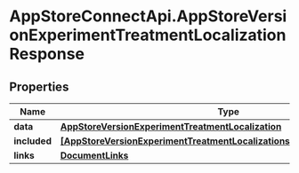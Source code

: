 # AppStoreConnectApi.AppStoreVersionExperimentTreatmentLocalizationResponse

## Properties

Name | Type | Description | Notes
------------ | ------------- | ------------- | -------------
**data** | [**AppStoreVersionExperimentTreatmentLocalization**](AppStoreVersionExperimentTreatmentLocalization.md) |  | 
**included** | [**[AppStoreVersionExperimentTreatmentLocalizationsResponseIncludedInner]**](AppStoreVersionExperimentTreatmentLocalizationsResponseIncludedInner.md) |  | [optional] 
**links** | [**DocumentLinks**](DocumentLinks.md) |  | 


